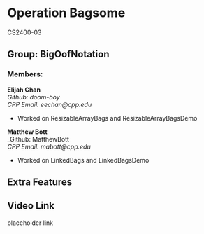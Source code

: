 # Operation Bagsome
CS2400-03

## Group: BigOofNotation

### Members:
**Elijah Chan**  
_Github: doom-boy_  
_CPP Email: eechan@cpp.edu_  
* Worked on ResizableArrayBags and ResizableArrayBagsDemo

**Matthew Bott**  
_Github: MatthewBott  
_CPP Email: mabott@cpp.edu_  
* Worked on LinkedBags and LinkedBagsDemo

## Extra Features

## Video Link

placeholder link

